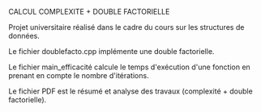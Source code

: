 CALCUL COMPLEXITE + DOUBLE FACTORIELLE 

Projet universitaire réalisé dans le cadre du cours sur les structures de données. 

Le fichier doublefacto.cpp implémente une double factorielle. 

Le fichier main_efficacité calcule le temps d'exécution d'une  fonction en prenant en compte le nombre d'itérations. 

Le fichier  PDF est le résumé et analyse des travaux (complexité + double factorielle). 

